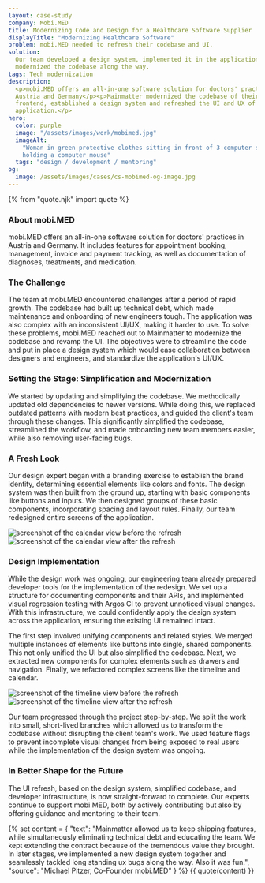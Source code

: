 ```yaml
---
layout: case-study
company: Mobi.MED
title: Modernizing Code and Design for a Healthcare Software Supplier
displayTitle: "Modernizing Healthcare Software"
problem: mobi.MED needed to refresh their codebase and UI.
solution:
  Our team developed a design system, implemented it in the application, and
  modernized the codebase along the way.
tags: Tech modernization
description:
  <p>mobi.MED offers an all-in-one software solution for doctors' practices in
  Austria and Germany</p><p>Mainmatter modernized the codebase of their
  frontend, established a design system and refreshed the UI and UX of the
  application.</p>
hero:
  color: purple
  image: "/assets/images/work/mobimed.jpg"
  imageAlt:
    "Woman in green protective clothes sitting in front of 3 computer screens
    holding a computer mouse"
  tags: "design / development / mentoring"
og:
  image: /assets/images/cases/cs-mobimed-og-image.jpg
---
```


{% from "quote.njk" import quote %}

<div class="case-study__section">
  <h3 class="case-study__heading">About mobi.MED</h3>
  <div class="case-study__text">
    <p class="h4">mobi.MED offers an all-in-one software solution for doctors' practices in Austria and Germany. It includes features for appointment booking, management, invoice and payment tracking, as well as documentation of diagnoses, treatments, and medication.</p>
  </div>
</div>

<div class="case-study__section">
  <h3 class="case-study__heading">The Challenge</h3>
  <div class="case-study__text">
    <p>The team at mobi.MED encountered challenges after a period of rapid growth. The codebase had built up technical debt, which made maintenance and onboarding of new engineers tough. The application was also complex with an inconsistent UI/UX, making it harder to use. To solve these problems, mobi.MED reached out to Mainmatter to modernize the codebase and revamp the UI. The objectives were to streamline the code and put in place a design system which would ease collaboration between designers and engineers, and standardize the application's UI/UX.</p>
  </div>
</div>

<div class="case-study__section">
  <h3 class="case-study__heading">Setting the Stage: Simplification and Modernization</h3>
  <div class="case-study__text">
    <p>We started by updating and simplifying the codebase. We methodically updated old dependencies to newer versions. While doing this, we replaced outdated patterns with modern best practices, and guided the client's team through these changes. This significantly simplified the codebase, streamlined the workflow, and made onboarding new team members easier, while also removing user-facing bugs.</p>
  </div>
</div>

<div class="case-study__section">
  <h3 class="case-study__heading">A Fresh Look</h3>
  <div class="case-study__text">
    <p>Our design expert began with a branding exercise to establish the brand identity, determining essential elements like colors and fonts. The design system was then built from the ground up, starting with basic components like buttons and inputs. We then designed groups of these basic components, incorporating spacing and layout rules. Finally, our team redesigned entire screens of the application.</p>
  </div>
</div>

<div class="case-study__image-wrapper">
  <div class="images-side-by-side-grid my-5">
    <div class="image-wrapper">
      <img
        src="/assets/images/work/mobimed-before-1.png"
        alt="screenshot of the calendar view before the refresh"
      />
    </div>
    <div class="image-wrapper">
      <img
        src="/assets/images/work/mobimed-after-1.png"
        alt="screenshot of the calendar view after the refresh"
      />
    </div>
  </div>
</div>

<div class="case-study__section">
  <h3 class="case-study__heading">Design Implementation</h3>
  <div class="case-study__text">
    <p>While the design work was ongoing, our engineering team already prepared developer tools for the implementation of the redesign. We set up a structure for documenting components and their APIs, and implemented visual regression testing with Argos CI to prevent unnoticed visual changes. With this infrastructure, we could confidently apply the design system across the application, ensuring the existing UI remained intact.</p>
    <p>The first step involved unifying components and related styles. We merged multiple instances of elements like buttons into single, shared components. This not only unified the UI but also simplified the codebase. Next, we extracted new components for complex elements such as drawers and navigation. Finally, we refactored complex screens like the timeline and calendar.</p>
  </div>
</div>

<div class="case-study__image-wrapper">
  <div class="images-side-by-side-grid my-5">
    <div class="image-wrapper">
      <img
        src="/assets/images/work/mobimed-before-2.png"
        alt="screenshot of the timeline view before the refresh"
      />
    </div>
    <div class="image-wrapper">
      <img
        src="/assets/images/work/mobimed-after-2.png"
        alt="screenshot of the timeline view after the refresh"
      />
    </div>
  </div>
</div>

<div class="case-study__section">
  <div class="case-study__text">
    <p>Our team progressed through the project step-by-step. We split the work into small, short-lived branches which allowed us to transform the codebase without disrupting the client team's work. We used feature flags to prevent incomplete visual changes from being exposed to real users while the implementation of the design system was ongoing.</p>
  </div>
</div>

<div class="case-study__section">
  <h3 class="case-study__heading">In Better Shape for the Future</h3>
  <div class="case-study__text">
    <p>The UI refresh, based on the design system, simplified codebase, and developer infrastructure, is now straight-forward to complete. Our experts continue to support mobi.MED, both by actively contributing but also by offering guidance and mentoring to their team.</p>
  </div>
</div>

{% set content = {
  "text": "Mainmatter allowed us to keep shipping features, while simultaneously eliminating technical debt and educating the team. We kept extending the contract because of the tremendous value they brought. In later stages, we implemented a new design system together and seamlessly tackled long standing ux bugs along the way. Also it was fun.",
  "source": "Michael Pitzer, Co-Founder mobi.MED"
} %} {{ quote(content) }}
